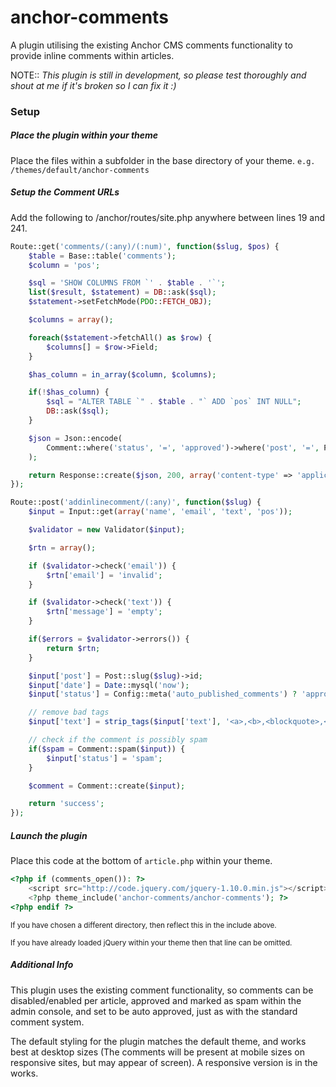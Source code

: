 anchor-comments
===============

A plugin utilising the existing Anchor CMS comments functionality to provide inline comments within articles.

NOTE:: *This plugin is still in development, so please test thoroughly and shout at me if it's broken so I can fix it :)*

### Setup

##### Place the plugin within your theme
Place the files within a subfolder in the base directory of your theme. `e.g. /themes/default/anchor-comments`


##### Setup the Comment URLs
Add the following to /anchor/routes/site.php anywhere between lines 19 and 241.

```php
Route::get('comments/(:any)/(:num)', function($slug, $pos) {
	$table = Base::table('comments');
	$column = 'pos';

	$sql = 'SHOW COLUMNS FROM `' . $table . '`';
	list($result, $statement) = DB::ask($sql);
	$statement->setFetchMode(PDO::FETCH_OBJ);

	$columns = array();

	foreach($statement->fetchAll() as $row) {
		$columns[] = $row->Field;
	}

	$has_column = in_array($column, $columns);

	if(!$has_column) {
		$sql = "ALTER TABLE `" . $table . "` ADD `pos` INT NULL";
		DB::ask($sql);
	}

	$json = Json::encode(
		Comment::where('status', '=', 'approved')->where('post', '=', Post::slug($slug)->id)->where('pos', '=', $pos)->get()
	);

	return Response::create($json, 200, array('content-type' => 'application/json'));
});

Route::post('addinlinecomment/(:any)', function($slug) {
	$input = Input::get(array('name', 'email', 'text', 'pos'));

	$validator = new Validator($input);

	$rtn = array();

	if ($validator->check('email')) {
		$rtn['email'] = 'invalid';
	}

	if ($validator->check('text')) {
		$rtn['message'] = 'empty';
	}

	if($errors = $validator->errors()) {
		return $rtn;
	}

	$input['post'] = Post::slug($slug)->id;
	$input['date'] = Date::mysql('now');
	$input['status'] = Config::meta('auto_published_comments') ? 'approved' : 'pending';

	// remove bad tags
	$input['text'] = strip_tags($input['text'], '<a>,<b>,<blockquote>,<code>,<em>,<i>,<p>,<pre>');

	// check if the comment is possibly spam
	if($spam = Comment::spam($input)) {
		$input['status'] = 'spam';
	}

	$comment = Comment::create($input);

	return 'success';
});
```


##### Launch the plugin

Place this code at the bottom of `article.php` within your theme.

```php
<?php if (comments_open()): ?>
    <script src="http://code.jquery.com/jquery-1.10.0.min.js"></script>
    <?php theme_include('anchor-comments/anchor-comments'); ?>
<?php endif ?>
```
<small>If you have chosen a different directory, then reflect this in the include above.</small>

<small>If you have already loaded jQuery within your theme then that line can be omitted.</small>

##### Additional Info

This plugin uses the existing comment functionality, so comments can be disabled/enabled per article, approved and marked as spam within the admin console, and set to be auto approved, just as with the standard comment system.

The default styling for the plugin matches the default theme, and works best at desktop sizes (The comments will be present at mobile sizes on responsive sites, but may appear of screen). A responsive version is in the works.